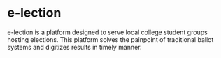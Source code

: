 # e-lection
e-lection is a platform designed to serve local college student groups hosting elections.
This platform solves the painpoint of traditional ballot systems and digitizes results in timely manner.
